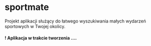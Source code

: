 # sportmate

Projekt aplikacji służący do łatwego wyszukiwania małych wydarzeń sportowych w Twojej okolicy. 

#### ! Aplikacja w trakcie tworzenia ....
